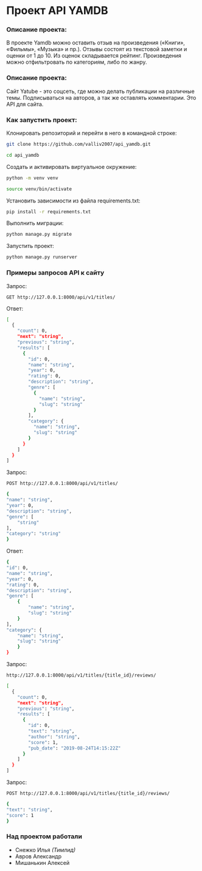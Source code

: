 # Проект API YAMDB

### Описание проекта:
В проекте Yamdb можно оставить отзыв на произведения («Книги», «Фильмы», «Музыка» и пр.). Отзывы состоят из текстовой заметки и оценки от 1 до 10. Из оценок складывается рейтинг. Произведения можно отфильтровать по категориям, либо по жанру.

### Описание проекта:
Сайт Yatube - это соцсеть, где можно делать публикации на различные темы. Подписываться на авторов, а так же оставлять комментарии. Это API для сайта. 

### Как запустить проект:

Клонировать репозиторий и перейти в него в командной строке:

```sh
git clone https://github.com/valliv2007/api_yamdb.git
```

```sh
cd api_yamdb
```

Cоздать и активировать виртуальное окружение:

```sh
python -m venv venv
```

```sh
source venv/bin/activate
```

Установить зависимости из файла requirements.txt:

```sh
pip install -r requirements.txt
```

Выполнить миграции:

```sh
python manage.py migrate
```

Запустить проект:

```sh
python manage.py runserver
```

### Примеры запросов API к сайту
Запрос:
```
GET http://127.0.0.1:8000/api/v1/titles/
```
Ответ: 
```sh
[
  {
    "count": 0,
    "next": "string",
    "previous": "string",
    "results": [
      {
        "id": 0,
        "name": "string",
        "year": 0,
        "rating": 0,
        "description": "string",
        "genre": [
          {
            "name": "string",
            "slug": "string"
          }
        ],
        "category": {
          "name": "string",
          "slug": "string"
        }
      }
    ]
  }
]
```
Запрос:
```
POST http://127.0.0.1:8000/api/v1/titles/
```
```sh
{
"name": "string",
"year": 0,
"description": "string",
"genre": [
    "string"
],
"category": "string"
}
```
Ответ: 
```sh
{
"id": 0,
"name": "string",
"year": 0,
"rating": 0,
"description": "string",
"genre": [
    {
        "name": "string",
        "slug": "string"
    }
],
"category": {
    "name": "string",
    "slug": "string"
    }
}
```

Запрос:
```
http://127.0.0.1:8000/api/v1/titles/{title_id}/reviews/
```
```sh
[
  {
    "count": 0,
    "next": "string",
    "previous": "string",
    "results": [
      {
        "id": 0,
        "text": "string",
        "author": "string",
        "score": 1,
        "pub_date": "2019-08-24T14:15:22Z"
      }
    ]
  }
]
```
Запрос: 
```
POST http://127.0.0.1:8000/api/v1/titles/{title_id}/reviews/
```
```sh
{
"text": "string",
"score": 1
}
``` 

### Над проектом работали
- Снежко Илья *(Тимлид)*
- Авров Александр
- Мишанькин Алексей